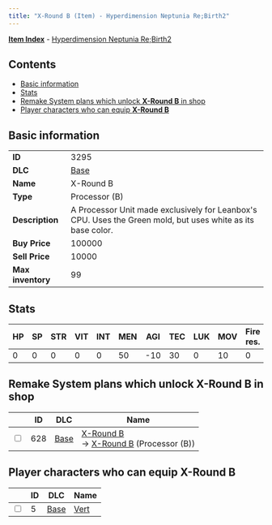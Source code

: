 ```yaml
---
title: "X-Round B (Item) - Hyperdimension Neptunia Re;Birth2"
---
```


[**Item Index**](/neptunia/rb2/item/index.html) - [Hyperdimension Neptunia Re;Birth2](/neptunia/rb2)

## Contents

- [Basic information](#basic-information)
- [Stats](#stats)
- [Remake System plans which unlock **X-Round B** in shop](#remake-system-plans-which-unlock-x-round-b-in-shop)
- [Player characters who can equip **X-Round B**](#player-characters-who-can-equip-x-round-b)

## Basic information

|   |   |
| -- | -- |
| **ID** | 3295 |
| **DLC** | [Base](/neptunia/rb2/dlc/0-base.html) |
| **Name** | X-Round B |
| **Type** | Processor (B) |
| **Description** | A Processor Unit made exclusively for Leanbox's CPU. Uses the Green mold, but uses white as its base color. |
| **Buy Price** | 100000 |
| **Sell Price** | 10000 |
| **Max inventory** | 99 |

## Stats

| HP | SP | STR | VIT | INT | MEN | AGI | TEC | LUK | MOV | Fire res. | Ice res. | Wind res. | Lightning res. |
| -- | -- | --- | --- | --- | --- | --- | --- | --- | --- | --------- | -------- | --------- | -------------- |
| 0 | 0 | 0 | 0 | 0 | 50 | -10 | 30 | 0 | 10 | 0 | 0 | 0 | 0 |

## Remake System plans which unlock **X-Round B** in shop

|    | ID | DLC | Name |
| -- | -- | --- | ---- |
| <input type="checkbox" id="rb2-remake-0-628" class="trackbox" /> | 628 | [Base](/neptunia/rb2/dlc/0-base.html) | [X-Round B](/neptunia/rb2/remake/0-628-x-round-b.html)<br />→ [X-Round B](/neptunia/rb2/item/0-3295-x-round-b.html) (Processor (B)) |

## Player characters who can equip **X-Round B**

|    | ID | DLC | Name |
| -- | -- | --- | ---- |
| <input type="checkbox" id="rb2-player-0-5" class="trackbox" /> | 5 | [Base](/neptunia/rb2/dlc/0-base.html) | [Vert](/neptunia/rb2/player/0-5-vert.html) |